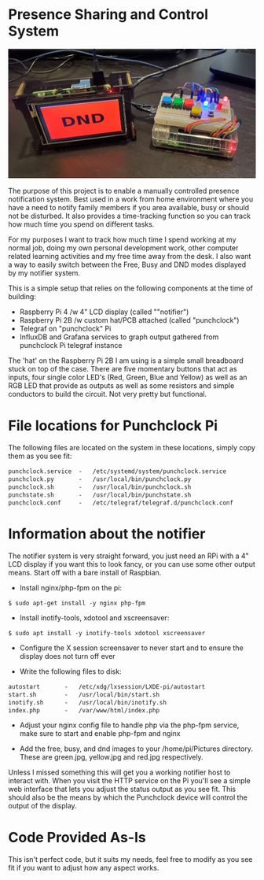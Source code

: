 # Presence Sharing and Control System

![Presence Hardware](https://github.com/henrypotgieter/presence_system/blob/main/device.png?raw=true)

The purpose of this project is to enable a manually controlled presence
notification system.  Best used in a work from home environment where you have
a need to notify family members if you area available, busy or should not be
disturbed.  It also provides a time-tracking function so you can track how much
time you spend on different tasks.

For my purposes I want to track how much time I spend working at my normal job,
doing my own personal development work, other computer related learning
activities and my free time away from the desk.  I also want a way to easily
switch between the Free, Busy and DND modes displayed by my notifier system.

This is a simple setup that relies on the following components at the time of
building:

- Raspberry Pi 4 /w 4" LCD display (called ""notifier")
- Raspberry Pi 2B /w custom hat/PCB attached (called "punchclock")
- Telegraf on "punchclock" Pi
- InfluxDB and Grafana services to graph output gathered from punchclock Pi 
    telegraf instance

The 'hat' on the Raspberry Pi 2B I am using is a simple small breadboard stuck
on top of the case.  There are five momentary buttons that act as inputs, four
single color LED's (Red, Green, Blue and Yellow) as well as an RGB LED that
provide as outputs as well as some resistors and simple conductors to build the
circuit.  Not very pretty but functional.

# File locations for Punchclock Pi

The following files are located on the system in these locations, simply copy
them as you see fit:

```
punchclock.service  -   /etc/systemd/system/punchclock.service
punchclock.py       -   /usr/local/bin/punchclock.py
punchclock.sh       -   /usr/local/bin/punchclock.sh
punchstate.sh       -   /usr/local/bin/punchstate.sh
punchclock.conf     -   /etc/telegraf/telegraf.d/punchclock.conf
```

# Information about the notifier

The notifier system is very straight forward, you just need an RPi with a 4"
LCD display if you want this to look fancy, or you can use some other output
means.  Start off with a bare install of Raspbian.

- Install nginx/php-fpm on the pi:

```
$ sudo apt-get install -y nginx php-fpm
```

- Install inotify-tools, xdotool and xscreensaver:

```
$ sudo apt install -y inotify-tools xdotool xscreensaver
```

- Configure the X session screensaver to never start and to ensure the display
    does not turn off ever

- Write the following files to disk:

```
autostart       -   /etc/xdg/lxsession/LXDE-pi/autostart
start.sh        -   /usr/local/bin/start.sh
inotify.sh      -   /usr/local/bin/inotify.sh
index.php       -   /var/www/html/index.php
```

- Adjust your nginx config file to handle php via the php-fpm service, make
    sure to start and enable php-fpm and nginx

- Add the free, busy, and dnd images to your /home/pi/Pictures directory.
    These are green.jpg, yellow.jpg and red.jpg respectively.


Unless I missed something this will get you a working notifier host to interact
with.  When you visit the HTTP service on the Pi you'll see a simple web
interface that lets you adjust the status output as you see fit.  This should
also be the means by which the Punchclock device will control the output of the
display.

# Code Provided As-Is

This isn't perfect code, but it suits my needs, feel free to modify as you see
fit if you want to adjust how any aspect works.
